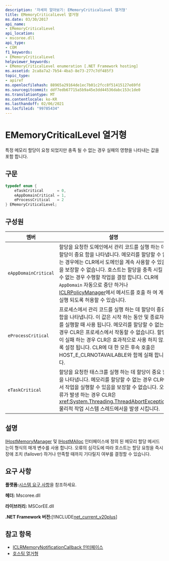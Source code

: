```yaml
---
description: '자세히 알아보기: EMemoryCriticalLevel 열거형'
title: EMemoryCriticalLevel 열거형
ms.date: 03/30/2017
api_name:
- EMemoryCriticalLevel
api_location:
- mscoree.dll
api_type:
- COM
f1_keywords:
- EMemoryCriticalLevel
helpviewer_keywords:
- EMemoryCriticalLevel enumeration [.NET Framework hosting]
ms.assetid: 2ca8a7a2-7b54-4ba3-8e73-277c7df485f3
topic_type:
- apiref
ms.openlocfilehash: 88965a29164de1ec7b01c2fcc8f51415127e69fd
ms.sourcegitcommit: ddf7edb67715a5b9a45e3dd44536dabc153c1de0
ms.translationtype: MT
ms.contentlocale: ko-KR
ms.lasthandoff: 02/06/2021
ms.locfileid: "99785434"
---
```

# <a name="ememorycriticallevel-enumeration"></a>EMemoryCriticalLevel 열거형

특정 메모리 할당이 요청 되었지만 충족 될 수 없는 경우 실패의 영향을 나타내는 값을 포함 합니다.  
  
## <a name="syntax"></a>구문  
  
```cpp  
typedef enum {  
    eTaskCritical      = 0,  
    eAppDomainCritical = 1,  
    eProcessCritical   = 2  
} EMemoryCriticalLevel;  
```  
  
## <a name="members"></a>구성원  
  
|멤버|설명|  
|------------|-----------------|  
|`eAppDomainCritical`|할당을 요청한 도메인에서 관리 코드를 실행 하는 데 할당이 중요 함을 나타냅니다. 메모리를 할당할 수 없는 경우에는 CLR에서 도메인을 계속 사용할 수 있음을 보장할 수 없습니다. 호스트는 할당을 충족 시킬 수 없는 경우 수행할 작업을 결정 합니다. CLR에 `AppDomain` 자동으로 중단 하거나 [ICLRPolicyManager](iclrpolicymanager-interface.md)에서 메서드를 호출 하 여 계속 실행 되도록 허용할 수 있습니다.|  
|`eProcessCritical`|프로세스에서 관리 코드를 실행 하는 데 할당이 중요 함을 나타냅니다. 이 값은 시작 하는 동안 및 종료자를 실행할 때 사용 됩니다. 메모리를 할당할 수 없는 경우 CLR은 프로세스에서 작동할 수 없습니다. 할당이 실패 하는 경우 CLR은 효과적으로 사용 하지 않도록 설정 됩니다. CLR에 대 한 모든 후속 호출은 HOST_E_CLRNOTAVAILABLE와 함께 실패 합니다.|  
|`eTaskCritical`|할당을 요청한 태스크를 실행 하는 데 할당이 중요 함을 나타냅니다. 메모리를 할당할 수 없는 경우 CLR에서 작업을 실행할 수 있음을 보장할 수 없습니다. 오류가 발생 하는 경우 CLR은 <xref:System.Threading.ThreadAbortException> 물리적 작업 시스템 스레드에서을 발생 시킵니다.|  
  
## <a name="remarks"></a>설명  

 [IHostMemoryManager](ihostmemorymanager-interface.md) 및 [IHostMAlloc](ihostmalloc-interface.md) 인터페이스에 정의 된 메모리 할당 메서드는이 형식의 매개 변수를 사용 합니다. 오류의 심각도에 따라 호스트는 할당 요청을 즉시 장애 조치 (failover) 하거나 만족할 때까지 기다릴지 여부를 결정할 수 있습니다.  
  
## <a name="requirements"></a>요구 사항  

 **플랫폼:**[시스템 요구 사항](../../get-started/system-requirements.md)을 참조하세요.  
  
 **헤더:** Mscoree.dll  
  
 **라이브러리:** MSCorEE.dll  
  
 **.NET Framework 버전:**[!INCLUDE[net_current_v20plus](../../../../includes/net-current-v20plus-md.md)]  
  
## <a name="see-also"></a>참고 항목

- [ICLRMemoryNotificationCallback 인터페이스](iclrmemorynotificationcallback-interface.md)
- [호스팅 열거형](hosting-enumerations.md)
